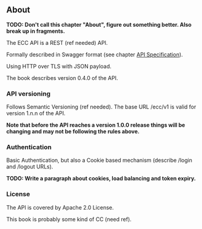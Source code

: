 ## About

__TODO: Don't call this chapter "About", figure out something better. Also break up in fragments.__

The ECC API is a REST (ref needed) API.

Formally described in Swagger format (see chapter [API Specification](swagger_specification.md)).

Using HTTP over TLS with JSON payload.

The book describes version 0.4.0 of the API. 

### API versioning

Follows Semantic Versioning (ref needed). The base URL /ecc/v1 is valid for version 1.n.n of the API. 

__Note that before the API reaches a version 1.0.0 release things will be changing and may not be following the rules above.__

### Authentication

Basic Authentication, but also a Cookie based mechanism (describe /login and /logout URLs).

__TODO: Write a paragraph about cookies, load balancing and token expiry.__

### License

The API is covered by Apache 2.0 License.

This book is probably some kind of CC (need ref).

